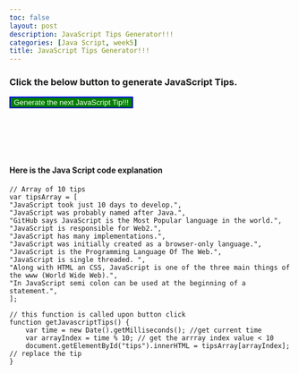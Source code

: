 ```yaml
---
toc: false
layout: post
description: JavaScript Tips Generator!!!
categories: [Java Script, week5]
title: JavaScript Tips Generator!!!
---
```

### Click the below button to generate JavaScript Tips.

<button name="button" onclick="getJavascriptTips()" style="background-color:green; border-color:blue; color:white">Generate the next JavaScript Tip!!!</button>
<br/>

<p id="tips" style="background-color:yellow; color:black"></p>

<script>
// Array of 10 tips
var tipsArray = [
"JavaScript took just 10 days to develop.",
"JavaScript was probably named after Java.",
"GitHub says JavaScript is the Most Popular language in the world.",
"JavaScript is responsible for Web2.",
"JavaScript has many implementations.",
"JavaScript was initially created as a browser-only language.",
"JavaScript is the Programming Language Of The Web.",
"JavaScript is single threaded. ",
"Along with HTML an CSS, JavaScript is one of the three main things of the www (World Wide Web).",
"In JavaScript semi colon can be used at the beginning of a statement.",
];

// this function is called upon button click
function getJavascriptTips() {
	var time = new Date().getMilliseconds(); //get current time
	var arrayIndex = time % 10; // get the arrray index value < 10
	document.getElementById("tips").innerHTML = tipsArray[arrayIndex]; // replace the tip 
}
</script>


<br/><br/><br/><br/>
#### Here is the Java Script code explanation

```
// Array of 10 tips
var tipsArray = [
"JavaScript took just 10 days to develop.",
"JavaScript was probably named after Java.",
"GitHub says JavaScript is the Most Popular language in the world.",
"JavaScript is responsible for Web2.",
"JavaScript has many implementations.",
"JavaScript was initially created as a browser-only language.",
"JavaScript is the Programming Language Of The Web.",
"JavaScript is single threaded. ",
"Along with HTML an CSS, JavaScript is one of the three main things of the www (World Wide Web).",
"In JavaScript semi colon can be used at the beginning of a statement.",
];
								       
// this function is called upon button click
function getJavascriptTips() {
	var time = new Date().getMilliseconds(); //get current time
	var arrayIndex = time % 10; // get the arrray index value < 10
	document.getElementById("tips").innerHTML = tipsArray[arrayIndex]; // replace the tip 
}
```
